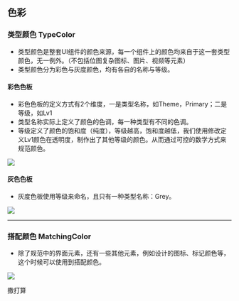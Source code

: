 ## 色彩

### 类型颜色 TypeColor

- 类型颜色是整套UI组件的颜色来源，每一个组件上的颜色均来自于这一套类型颜色，无一例外。（不包括位图复杂图标、图片、视频等元素）
- 类型颜色分为彩色与灰度颜色，均有各自的名称与等级。

#### 彩色色板

- 彩色色板的定义方式有2个维度，一是类型名称，如Theme，Primary；二是等级，如Lv1
- 类型名称实际上定义了颜色的色调，每一种类型有不同的色调。
- 等级定义了颜色的饱和度（纯度），等级越高，饱和度越低，我们使用修改定义Lv1颜色在透明度，制作出了其他等级的颜色。从而通过可控的数学方式来规范颜色。

![](http://oizi4nn30.bkt.clouddn.com//20170814104944_lKo2fe_TypeColor.jpeg)

#### 灰色色板

- 灰度色板使用等级来命名，且只有一种类型名称：Grey。

![](http://oizi4nn30.bkt.clouddn.com//20170814111206_NZkhW6_TypeColor-Grey.jpeg)

***

### 搭配颜色 MatchingColor

- 除了规范中的界面元素，还有一些其他元素，例如设计的图标、标记颜色等，这个时候可以使用到搭配颜色。

![](http://oizi4nn30.bkt.clouddn.com//20170814112522_b6Yp4J_MatchingColor.jpeg)

撒打算